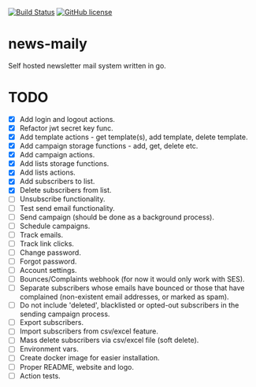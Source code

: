 [![Build Status](https://travis-ci.org/FilipNikolovski/news-maily.svg?branch=golang)](https://travis-ci.org/FilipNikolovski/news-maily)
[![GitHub license](https://img.shields.io/badge/license-Apache%202-blue.svg)](https://raw.githubusercontent.com/FilipNikolovski/news-maily/master/LICENSE.md)

# news-maily

Self hosted newsletter mail system written in go.

# TODO

- [x] Add login and logout actions.
- [x] Refactor jwt secret key func.
- [x] Add template actions - get template(s), add template, delete template.
- [x] Add campaign storage functions - add, get, delete etc.
- [x] Add campaign actions.
- [x] Add lists storage functions.
- [x] Add lists actions.
- [x] Add subscribers to list.
- [x] Delete subscribers from list.
- [ ] Unsubscribe functionality.
- [ ] Test send email functionality.
- [ ] Send campaign (should be done as a background process).
- [ ] Schedule campaigns.
- [ ] Track emails.
- [ ] Track link clicks.
- [ ] Change password.
- [ ] Forgot password.
- [ ] Account settings.
- [ ] Bounces/Complaints webhook (for now it would only work with SES).
- [ ] Separate subscribers whose emails have bounced or those that have complained (non-existent email addresses, or marked as spam).
- [ ] Do not include 'deleted', blacklisted or opted-out subscribers in the sending campaign process.
- [ ] Export subscribers.
- [ ] Import subscribers from csv/excel feature.
- [ ] Mass delete subscribers via csv/excel file (soft delete).
- [ ] Environment vars.
- [ ] Create docker image for easier installation.
- [ ] Proper README, website and logo.
- [ ] Action tests.
